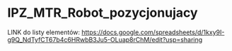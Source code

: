 # IPZ_MTR_Robot_pozycjonujacy

LINK do listy elementów:
https://docs.google.com/spreadsheets/d/1kxy9I-g9Q_NdTyfCT67b4c6HRwbB3Ju5-OLuap8rChM/edit?usp=sharing
